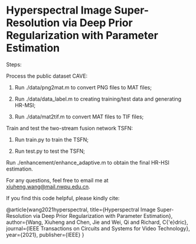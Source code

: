 # Hyperspectral Image Super-Resolution via Deep Prior Regularization with Parameter Estimation

Steps:

Process the public dataset CAVE:

1. Run ./data/png2mat.m to convert PNG files to MAT files;

2. Run ./data/data_label.m to creating training/test data and generating HR-MSI;

3. Run ./data/mat2tif.m to convert MAT files to TIF files;

Train and test the two-stream fusion network TSFN:

1. Run train.py to train the TSFN; 

2. Run test.py to test the TSFN;

Run ./enhancement/enhance_adaptive.m to obtain the final HR-HSI estimation.

For any questions, feel free to email me at xiuheng.wang@mail.nwpu.edu.cn.

If you find this code helpful, please kindly cite:

@article{wang2021hyperspectral,
  title={Hyperspectral Image Super-Resolution via Deep Prior Regularization with Parameter Estimation},
  author={Wang, Xiuheng and Chen, Jie and Wei, Qi and Richard, C{\'e}dric},
  journal={IEEE Transactions on Circuits and Systems for Video Technology},
  year={2021},
  publisher={IEEE}
}
